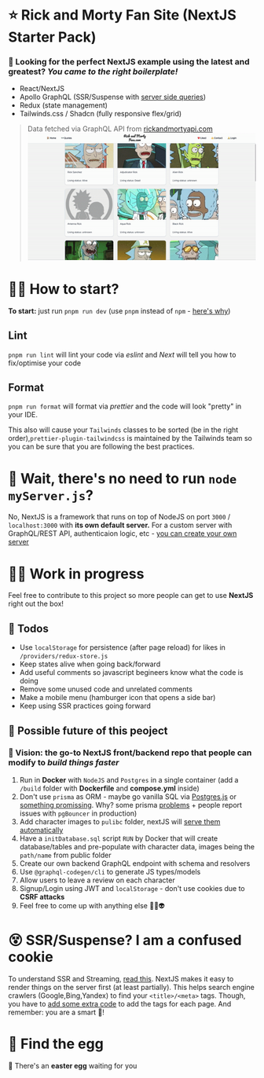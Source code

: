  # ⭐️ Rick and Morty Fan Site (NextJS Starter Pack)
 ### 🔎 Looking for the perfect NextJS example using the latest and greatest? ***You came to the right boilerplate!***
 - React/NextJS
 - Apollo GraphQL (SSR/Suspense with [server side queries](https://www.npmjs.com/package/@apollo/experimental-nextjs-app-support))
 - Redux (state management)
 - Tailwinds.css / Shadcn (fully responsive flex/grid)

 >Data fetched via GraphQL API from [rickandmortyapi.com](https://rickandmortyapi.com)
![](https://github.com/sofasurfa/rick-morty-fan-nextjs/blob/main/live-example.gif)

# 🤷‍♂️ How to start?
**To start:** just run `pnpm run dev` (use `pnpm` instead of `npm` - [here's why](https://refine.dev/blog/pnpm-vs-npm-and-yarn/#why-not-npm-or-yarn))
## Lint
`pnpm run lint` will lint your code via *eslint* and *Next* will tell you how to fix/optimise your code
## Format
`pnpm run format` will format via *prettier* and the code will look "pretty" in your IDE.

This also will cause your `Tailwinds` classes to be sorted (be in the right order),`prettier-plugin-tailwindcss` is maintained by the Tailwinds team so you can be sure that you are following the best practices.


# 🤨 Wait, there's no need to run `node myServer.js`?
No, NextJS is a framework that runs on top of NodeJS on port `3000` / `localhost:3000` with **its own default server.** For a custom server with GraphQL/REST API, authenticaion logic, etc - [you can create your own server](https://nextjs.org/docs/pages/building-your-application/configuring/custom-server)

# 👷‍♂️ Work in progress
Feel free to contribute to this project so more people can get to use **NextJS** right out the box!

## 📌 Todos
- Use `localStorage` for persistence (after page reload) for likes in `/providers/redux-store.js`
- Keep states alive when going back/forward
- Add useful comments so javascript begineers know what the code is doing
- Remove some unused code and unrelated comments
- Make a mobile menu (hamburger icon that opens a side bar)
- Keep using SSR practices going forward

## 💪 Possible future of this peoject
### 🚀 Vision: the go-to NextJS front/backend repo that people can modify to ***build things faster***
1) Run in **Docker** with `NodeJS` and `Postgres` in a single container (add a `/build` folder with **Dockerfile** and **compose.yml** inside)
2) Don't use `prisma` as ORM - maybe go vanilla SQL via [Postgres.js](https://github.com/porsager/postgres) or [something promissing](https://github.com/alfateam/orange-orm). Why? some prisma [problems](https://github.com/keinsell/is-prisma-production-ready) + people report issues with `pgBouncer` in production)
3) Add character images to `pulibc` folder, nextJS will [serve them automatically](https://nextjs.org/docs/pages/building-your-application/optimizing/static-assets)
4) Have a `initDatabase.sql` script `RUN` by Docker that will create database/tables and pre-populate with character data, images being the `path/name` from public folder
5) Create our own backend GraphQL endpoint with schema and resolvers
6) Use `@graphql-codegen/cli` to generate JS types/models
7) Allow users to leave a review on each character
8) Signup/Login using JWT and `localStorage` - don't use cookies due to **CSRF attacks**
9) Feel free to come up with anything else 🤯💥👽

# 😵 SSR/Suspense? I am a confused cookie
To understand SSR and Streaming, [read this](https://nextjs.org/docs/app/building-your-application/routing/loading-ui-and-streaming#streaming-with-suspense). NextJS makes it easy to render things on the server first (at least partially). This helps search engine crawlers (Google,Bing,Yandex) to find your `<title>/<meta>` tags. Though, you have to [add some extra code](https://nextjs.org/docs/app/building-your-application/optimizing/metadata) to add the tags for each page. And remember: you are a smart 🍪!

# 🥚 Find the egg
🎉 There's an **easter egg** waiting for you  


